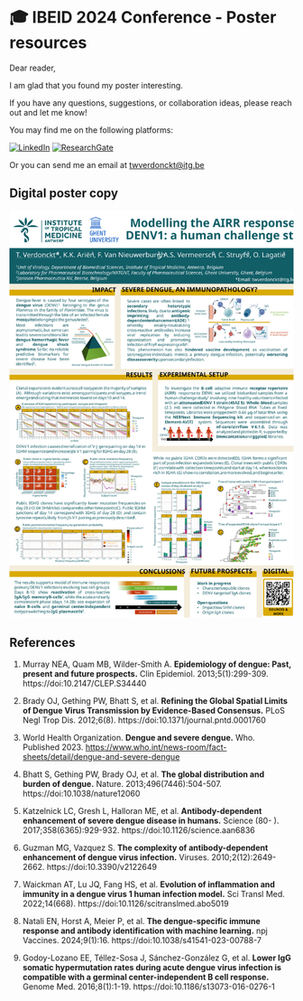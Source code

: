 # 🎓 IBEID 2024 Conference - Poster resources

Dear reader,

I am glad that you found my poster interesting. 

If you have any questions, suggestions, or collaboration ideas, please reach out and let me know!

You may find me on the following platforms:

[![LinkedIn](https://img.shields.io/badge/LinkedIn-0A66C2?style=for-the-badge&logo=linkedin&logoColor=white)](https://www.linkedin.com/in/thomaswolfverdonckt/)
[![ResearchGate](https://img.shields.io/badge/ResearchGate-00CCBB?style=for-the-badge&logo=ResearchGate&logoColor=white)](https://www.researchgate.net/profile/Thomas-Wolf-Verdonckt)

Or you can send me an email at twverdonckt@itg.be

## Digital poster copy
![Poster](./Poster.SVG)



## References

1. 	Murray NEA, Quam MB, Wilder-Smith A. **Epidemiology of dengue: Past, present and future prospects.** Clin Epidemiol. 2013;5(1):299-309. https://doi:10.2147/CLEP.S34440

2. 	Brady OJ, Gething PW, Bhatt S, et al. **Refining the Global Spatial Limits of Dengue Virus Transmission by Evidence-Based Consensus.** PLoS Negl Trop Dis. 2012;6(8). https://doi:10.1371/journal.pntd.0001760

3. 	World Health Organization. **Dengue and severe dengue.** Who. Published 2023. https://www.who.int/news-room/fact-sheets/detail/dengue-and-severe-dengue

4. 	Bhatt S, Gething PW, Brady OJ, et al. **The global distribution and burden of dengue.** Nature. 2013;496(7446):504-507. https://doi:10.1038/nature12060

5. 	Katzelnick LC, Gresh L, Halloran ME, et al. **Antibody-dependent enhancement of severe dengue disease in humans.** Science (80- ). 2017;358(6365):929-932. https://doi:10.1126/science.aan6836

6. 	Guzman MG, Vazquez S. **The complexity of antibody-dependent enhancement of dengue virus infection.** Viruses. 2010;2(12):2649-2662. https://doi:10.3390/v2122649

7. 	Waickman AT, Lu JQ, Fang HS, et al. **Evolution of inflammation and immunity in a dengue virus 1 human infection model.** Sci Transl Med. 2022;14(668). https://doi:10.1126/scitranslmed.abo5019

8.  Natali EN, Horst A, Meier P, et al. **The dengue-specific immune response and antibody identification with machine learning.** npj Vaccines. 2024;9(1):16. https://doi:10.1038/s41541-023-00788-7

9. 	Godoy-Lozano EE, Téllez-Sosa J, Sánchez-González G, et al. **Lower IgG somatic hypermutation rates during acute dengue virus infection is compatible with a germinal center-independent B cell response.** Genome Med. 2016;8(1):1-19. https://doi:10.1186/s13073-016-0276-1
